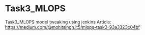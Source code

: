 # Task3_MLOPS
Task3_MLOPS model tweaking using jenkins
Article: https://medium.com/@mohitsingh.it5/mlops-task3-93a3323c04bf
